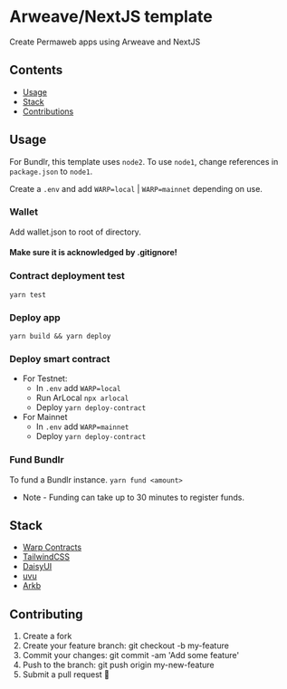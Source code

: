 # Arweave/NextJS template
Create Permaweb apps using Arweave and NextJS

## Contents
* [Usage](#usage)
* [Stack](#stack)
* [Contributions](#contributions)

## Usage
For Bundlr, this template uses `node2`. To use `node1`, change references in `package.json` to `node1`.

Create a `.env` and add `WARP=local` | `WARP=mainnet` depending on use.
### Wallet
Add wallet.json to root of directory. <h4><strong>Make sure it is acknowledged by .gitignore!</strong></h4>
### Contract deployment test
```yarn test```
### Deploy app
```yarn build && yarn deploy```
### Deploy smart contract
- For Testnet:
    - In `.env` add `WARP=local`
    - Run ArLocal `npx arlocal`
    - Deploy `yarn deploy-contract`
- For Mainnet
    - In `.env` add `WARP=mainnet`
    - Deploy `yarn deploy-contract`
### Fund Bundlr
To fund a Bundlr instance.
```yarn fund <amount>```

* Note - Funding can take up to 30 minutes to register funds.

## Stack
<ul>
<li><a href="https://warp.cc/" target="_blank">Warp Contracts</a></li>
<li><a href="https://tailwindcss.com/" target="_blank">TailwindCSS</a></li>
<li><a href="https://daisyui.com/" target="_blank">DaisyUI</a></li>
<li><a href="https://github.com/lukeed/uvu" target="_blank">uvu</a></li>
<li><a href="https://github.com/textury/arkb" target="_blank">Arkb</a></li>
</ul>

## Contributing
<ol>
<li>Create a fork</li>
<li>Create your feature branch: git checkout -b my-feature</li>
<li>Commit your changes: git commit -am 'Add some feature'</li>
<li>Push to the branch: git push origin my-new-feature</li>
<li>Submit a pull request 🚀</li>
</ol>

